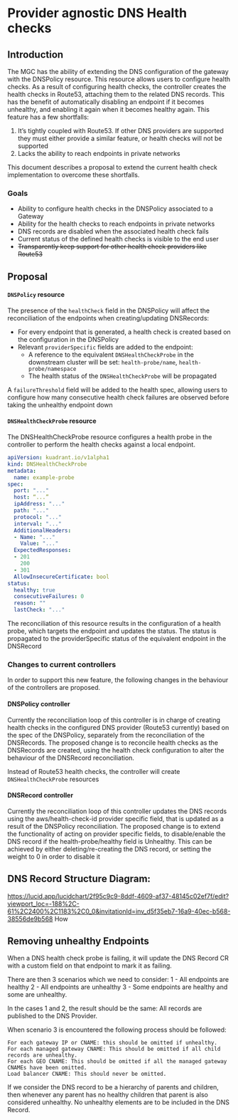 # Provider agnostic DNS Health checks

## Introduction

The MGC has the ability of extending the DNS configuration of the gateway with the DNSPolicy resource. This resource allows users to configure health checks. As a result of configuring health checks, the controller creates the health checks in Route53, attaching them to the related DNS records. This has the benefit of automatically disabling an endpoint if it becomes unhealthy, and enabling it again when it becomes healthy again.
This feature has a few shortfalls:

1. It’s tightly coupled with Route53. If other DNS providers are supported they must either provide a similar feature, or health checks will not be supported
2. Lacks the ability to reach endpoints in private networks

This document describes a proposal to extend the current health check implementation to overcome these shortfalls.

### Goals

* Ability to configure health checks in the DNSPolicy associated to a Gateway
* Ability for the health checks to reach endpoints in private networks
* DNS records are disabled when the associated health check fails
* Current status of the defined health checks is visible to the end user
* ~~Transparently keep support for other health check providers like Route53~~

## Proposal

#### `DNSPolicy` resource

The presence of the `healthCheck` field in the DNSPolicy will affect the reconciliation
of the endpoints when creating/updating DNSRecords:

* For every endpoint that is generated, a health check is created based on the configuration in the DNSPolicy
* Relevant `providerSpecific` fields are added to the endpoint:
  * A reference to the equivalent `DNSHealthCheckProbe` in the downstream cluster
  will be set: `health-probe/name`, `health-probe/namespace`
  * The health status of the `DNSHealthCheckProbe` will be propagated

A `failureThreshold` field will be added to the health spec, allowing users
to configure how many consecutive health check failures are observed before
taking the unhealthy endpoint down

#### `DNSHealthCheckProbe` resource

The DNSHealthCheckProbe resource configures a health probe in the controller to perform the health checks against a local endpoint.

```yaml
apiVersion: kuadrant.io/v1alpha1
kind: DNSHealthCheckProbe
metadata:
  name: example-probe
spec:
  port: "..."
  host: “...”
  ipAddress: "..."
  path: "..."
  protocol: "..."
  interval: "..."
  AdditionalHeaders:
  - Name: "..."
    Value: "..."
  ExpectedResponses:
  - 201
    200
  - 301
  AllowInsecureCertificate: bool
status:
  healthy: true
  consecutiveFailures: 0
  reason: ""
  lastCheck: "..."
```

The reconciliation of this resource results in the configuration of a health probe,
which targets the endpoint and updates the status. The status is propagated to the providerSpecific status of the equivalent endpoint in the DNSRecord

### Changes to current controllers

In order to support this new feature, the following changes in the behaviour of the controllers are proposed.

#### DNSPolicy controller

Currently the reconciliation loop of this controller is in charge of creating health checks in the configured DNS provider (Route53 currently) based on the spec of the DNSPolicy, separately from the reconciliation of the DNSRecords. The proposed change is to reconcile health checks as the DNSRecords are created, using the health check
configuration to alter the behaviour of the DNSRecord reconciliation.

Instead of Route53 health checks, the controller will create `DNSHealthCheckProbe` resources

#### DNSRecord controller

Currently the reconciliation loop of this controller updates the DNS records using the aws/health-check-id provider specific field, that is updated as a result of the DNSPolicy reconciliation. The proposed change is to extend the functionality of acting on provider specific fields, to disable/enable the DNS record if the health-probe/healthy field is Unhealthy. This can be achieved by either deleting/re-creating the DNS record, or setting the weight to 0 in order to disable it

## DNS Record Structure Diagram:

https://lucid.app/lucidchart/2f95c9c9-8ddf-4609-af37-48145c02ef7f/edit?viewport_loc=-188%2C-61%2C2400%2C1183%2C0_0&invitationId=inv_d5f35eb7-16a9-40ec-b568-38556de9b568
How

## Removing unhealthy Endpoints
When a DNS health check probe is failing, it will update the DNS Record CR with a custom field on that endpoint to mark it as failing.

There are then 3 scenarios which we need to consider:
1 - All endpoints are healthy
2 - All endpoints are unhealthy
3 - Some endpoints are healthy and some are unhealthy.

In the cases 1 and 2, the result should be the same: All records are published to the DNS Provider.

When scenario 3 is encountered the following process should be followed:

    For each gateway IP or CNAME: this should be omitted if unhealthy.
    For each managed gateway CNAME: This should be omitted if all child records are unhealthy.
    For each GEO CNAME: This should be omitted if all the managed gateway CNAMEs have been omitted.
    Load balancer CNAME: This should never be omitted.

If we consider the DNS record to be a hierarchy of parents and children, then whenever any parent has no healthy children that parent is also considered unhealthy. No unhealthy elements are to be included in the DNS Record.
